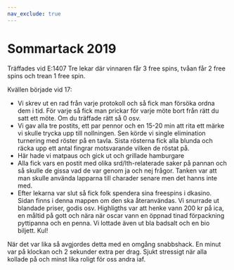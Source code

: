 ```yaml
---
nav_exclude: true
---
```


# Sommartack 2019

Träffades vid E:1407
Tre lekar där vinnaren får 3 free spins, tvåan får 2 free spins och trean 1 free spin.

Kvällen började vid 17:

*   Vi skrev ut en rad från varje protokoll och så fick man försöka ordna dem i tid. För varje så fick man prickar för varje möte bort från rätt du satt ett möte. Om du träffade rätt så 0 osv.
*   Vi gav alla tre postits, ett par pennor och en 15-20 min att rita ett märke vi skulle trycka upp till nollningen. Sen körde vi single elimination turnering med röster på en tavla. Sista rösterna fick alla blunda och räcka upp ett antal fingrar motsvarande vilken de röstat på.
*   Här hade vi matpaus och gick ut och grillade hamburgare
*   Alla fick vars en postit med olika srd/lth-relaterade saker på pannan och så skulle de gissa vad de var genom ja och nej frågor. Tanken var att man skulle använda lapparna till charader senare men det hanns inte med.
*   Efter lekarna var slut så fick folk spendera sina freespins i dkasino. Sidan finns i denna mappen om den ska återanvändas. Vi snurrade ut blandade priser, godis osv. Highligths var att henke vann 200 kr på ica, en måltid på gott och nära när oscar vann en öppnad tinad förpackning pyttipanna och en penna. Vi lottade även ut bla badsalt och en bio biljett. Kul!

När det var lika så avgjordes detta med en omgång snabbshack. En minut var på klockan och 2 sekunder extra per drag. Sjukt stressigt när alla kollade på och minst lika roligt för oss andra iaf.
